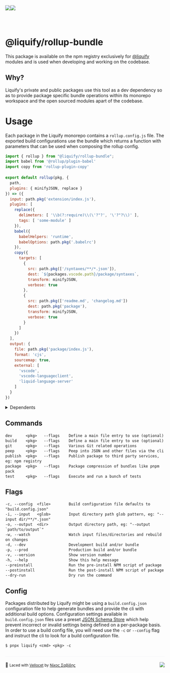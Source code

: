 ## <img src="https://img.shields.io/circleci/build/github/panoply/liquify/circleci-project-setup?token=54a787fdd39139be0add226455eb4d07f34f9d3f&style=flat-square&logo=CircleCI&label=&labelColor=555" align="left" />&nbsp;&nbsp;<img align="left" src="https://img.shields.io/librariesio/release/npm/@liquify/specs?style=flat-square&label=&logoWidth=28&labelColor=555&logo=data:image/svg+xml;base64,PHN2ZyB4bWxucz0iaHR0cDovL3d3dy53My5vcmcvMjAwMC9zdmciIHZpZXdCb3g9IjAgMCAyNCA5LjMzIj48dGl0bGU+bnBtPC90aXRsZT48cGF0aCBkPSJNMCwwVjhINi42N1Y5LjMzSDEyVjhIMjRWMFpNNi42Nyw2LjY2SDUuMzN2LTRINHY0SDEuMzRWMS4zM0g2LjY3Wm00LDBWOEg4VjEuMzNoNS4zM1Y2LjY2SDEwLjY3Wm0xMiwwSDIxLjM0di00SDIwdjRIMTguNjd2LTRIMTcuMzR2NEgxNC42N1YxLjMzaDhabS0xMi00SDEyVjUuMzNIMTAuNjZaIiBzdHlsZT0iZmlsbDojZmZmIi8+PC9zdmc+" />

<!-- NPM BANNER  -->

<br>

# @liquify/rollup-bundle

This package is available on the npm registry exclusively for [@liquify](#) modules and is used when developing and working on the codebase.

## Why?

Liquify's private and public packages use this tool as a dev dependency so as to provide package specific bundle operations within its monorepo workspace and the open sourced modules apart of the codebase.

# Usage

Each package in the Liquify monorepo contains a `rollup.config.js` file. The exported build configurations use the bundle which returns a function with parameters that can be used when composing the rollup config.

```js
import { rollup } from "@liquify/rollup-bundle";
import babel from '@rollup/plugin-babel'
import copy from 'rollup-plugin-copy'

export default rollup(pkg, {
  path,
  plugins: { minifyJSON, replace }
}) => ({
  input: path.pkg('extension/index.js'),
  plugins: [
    replace({
      delimeters: [ '\\b(?:require)\\(\'?"?', '\'?"?\\)' ],
      tags: [ 'some-module' ]
    }),
    babel({
      babelHelpers: 'runtime',
      babelOptions: path.pkg('.babelrc')
    }),
    copy({
      targets: [
        {
          src: path.pkg(['/syntaxes/**/*.json']),
          dest: `${packages.vscode.path}/package/syntaxes`,
          transform: minifyJSON,
          verbose: true
        },
        {
          src: path.pkg(['readme.md', 'changelog.md'])
          dest: path.pkg('package'),
          transform: minifyJSON,
          verbose: true
        }
      ]
    })
  ],
  output: {
    file: path.pkg('package/index.js'),
    format: 'cjs',
    sourcemap: true,
    external: [
      'vscode',
      'vscode-languageclient',
      'liquid-language-server'
    ]
  }
})
```

<details>
<summary>
  Dependents
</summary>
<p>

- [@liquify/atom](#)
- [@liquify/liquid-language-server](#)
- [@liquify/liquid-language-grammars](#)
- [@liquify/liquid-language-specs](#)
- [@liquify/sublime](#)
- [@liquify/vscode](#)
- [@liquify/liquify.dev](#)

</p>
</details>

## Commands

```cli
dev      <pkg>   --flags    Define a main file entry to use (optional)
build    <pkg>   --flags    Define a main file entry to use (optional)
git      <pkg>   --flags    Various Git related operations
peep     <pkg>   --flags    Peep into JSON and other files via the cli
publish  <pkg>   --flags    Publish package to third party services, eg: npm registry
package  <pkg>   --flags    Package compression of bundles like pnpm pack
test     <pkg>   --flags    Execute and run a bunch of tests
```

## Flags

```cli
-c, --config  <file>        Build configuration file defaults to "build.config.json"
-i, --input   <glob>        Input directory path glob pattern, eg: "--input dir/**/*.json"
-o, --output  <dir>         Output directory path, eg: "--output `path/to/output`"
-w, --watch                 Watch input files/directories and rebuild on changes
-d, --dev                   Development build and/or bundle
-p, --prod                  Production build and/or bundle
-v, --version               Show version number
-h, --help                  Show this help message
--preinstall                Run the pre-install NPM script of package
--postinstall               Run the post-install NPM script of package
--dry-run                   Dry run the command
```

## Config

Packages distributed by Liquify might be using a `build.config.json` configuration file to help generate bundles and provide the cli with additional build options. Configuration settings available in `build.config.json` files use a preset [JSON Schema Store](#) which help prevent incorrect or invalid settings being defined on a per-package basis. In order to use a build config file, you will need use the `-c` or `--config` flag and instruct the cli to look for a build configuration file.

```cli
$ pnpx liquify <cmd> <pkg> -c
```

<img src="https://raw.githubusercontent.com/panoply/liquify/next/assets/line.svg?token=ABVXCLHQXKGG6A6H7G2JQGK6YBWSS" />

🥛 <small>Laced with [Vellocet](#) by [Νίκος Σαβίδης](mailto:nicos@gmx.com)</small> <img align="right" src="https://img.shields.io/badge/-@sisselsiv-1DA1F2?logo=twitter&logoColor=fff" />
